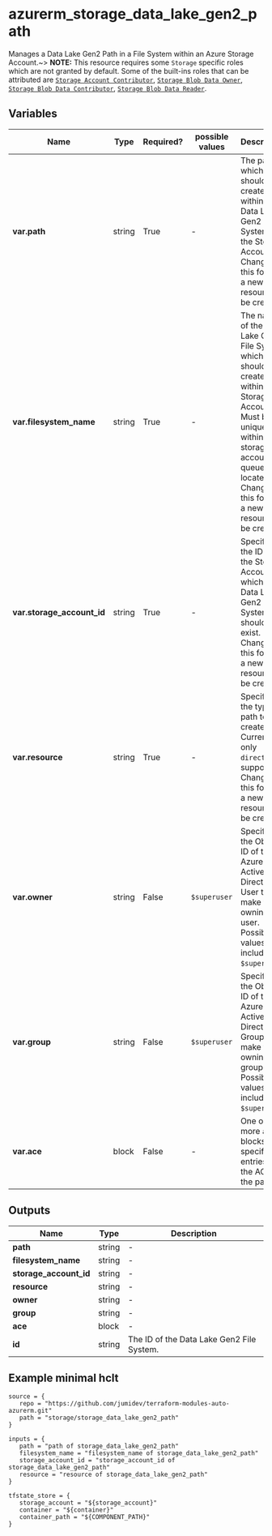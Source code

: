 # azurerm_storage_data_lake_gen2_path

Manages a Data Lake Gen2 Path in a File System within an Azure Storage Account.~> **NOTE:** This resource requires some `Storage` specific roles which are not granted by default. Some of the built-ins roles that can be attributed are [`Storage Account Contributor`](https://docs.microsoft.com/azure/role-based-access-control/built-in-roles#storage-account-contributor), [`Storage Blob Data Owner`](https://docs.microsoft.com/azure/role-based-access-control/built-in-roles#storage-blob-data-owner), [`Storage Blob Data Contributor`](https://docs.microsoft.com/azure/role-based-access-control/built-in-roles#storage-blob-data-contributor), [`Storage Blob Data Reader`](https://docs.microsoft.com/azure/role-based-access-control/built-in-roles#storage-blob-data-reader).

## Variables

| Name | Type | Required? |  possible values |  Description |
| ---- | ---- | --------- |  ----------- | ----------- |
| **var.path** | string | True | -  |  The path which should be created within the Data Lake Gen2 File System in the Storage Account. Changing this forces a new resource to be created. | 
| **var.filesystem_name** | string | True | -  |  The name of the Data Lake Gen2 File System which should be created within the Storage Account. Must be unique within the storage account the queue is located. Changing this forces a new resource to be created. | 
| **var.storage_account_id** | string | True | -  |  Specifies the ID of the Storage Account in which the Data Lake Gen2 File System should exist. Changing this forces a new resource to be created. | 
| **var.resource** | string | True | -  |  Specifies the type for path to create. Currently only `directory` is supported. Changing this forces a new resource to be created. | 
| **var.owner** | string | False | `$superuser`  |  Specifies the Object ID of the Azure Active Directory User to make the owning user. Possible values also include `$superuser`. | 
| **var.group** | string | False | `$superuser`  |  Specifies the Object ID of the Azure Active Directory Group to make the owning group. Possible values also include `$superuser`. | 
| **var.ace** | block | False | -  |  One or more `ace` blocks to specify the entries for the ACL for the path. | 



## Outputs

| Name | Type | Description |
| ---- | ---- | --------- | 
| **path** | string  | - | 
| **filesystem_name** | string  | - | 
| **storage_account_id** | string  | - | 
| **resource** | string  | - | 
| **owner** | string  | - | 
| **group** | string  | - | 
| **ace** | block  | - | 
| **id** | string  | The ID of the Data Lake Gen2 File System. | 

## Example minimal hclt

```hcl
source = {
   repo = "https://github.com/jumidev/terraform-modules-auto-azurerm.git" 
   path = "storage/storage_data_lake_gen2_path" 
}

inputs = {
   path = "path of storage_data_lake_gen2_path" 
   filesystem_name = "filesystem_name of storage_data_lake_gen2_path" 
   storage_account_id = "storage_account_id of storage_data_lake_gen2_path" 
   resource = "resource of storage_data_lake_gen2_path" 
}

tfstate_store = {
   storage_account = "${storage_account}" 
   container = "${container}" 
   container_path = "${COMPONENT_PATH}" 
}


```
